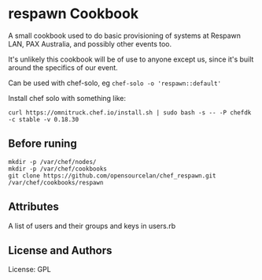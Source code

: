 respawn Cookbook
================

A small cookbook used to do basic provisioning of systems at Respawn LAN, PAX Australia, and possibly other events too.

It's unlikely this cookbook will be of use to anyone except us, since it's built around
the specifics of our event.

Can be used with chef-solo, eg `chef-solo -o 'respawn::default'`

Install chef solo with something like:

```
curl https://omnitruck.chef.io/install.sh | sudo bash -s -- -P chefdk -c stable -v 0.18.30
```

Before runing
-------------
```
mkdir -p /var/chef/nodes/
mkdir -p /var/chef/cookbooks
git clone https://github.com/opensourcelan/chef_respawn.git /var/chef/cookbooks/respawn
```

Attributes
----------

A list of users and their groups and keys in users.rb


License and Authors
-------------------
License: GPL

